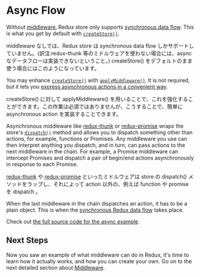 # Async Flow

Without [middleware](Middleware.md), Redux store only supports [synchronous data flow](../basics/DataFlow.md). This is what you get by default with [`createStore()`](../api/createStore.md).

middleware なしでは、Redux store は synchronous data flow しかサポートしていません。\(訳注:redux-thunk 等のミドルウェアを使わない場合には、async なデータフローは実装できないということ。\) createStore\(\) をデフォルトのまま使う場合にはこのようになっています。

You may enhance [`createStore()`](../api/createStore.md) with [`applyMiddleware()`](../api/applyMiddleware.md). It is not required, but it lets you [express asynchronous actions in a convenient way](AsyncActions.md).

createStore\(\) に対して applyMiddleware\(\) を用いることで、これを強化することができます。この作業は必須ではありませんが、こうすることで、簡単に asynchronous action を実装することできます。

Asynchronous middleware like [redux-thunk](https://github.com/gaearon/redux-thunk) or [redux-promise](https://github.com/acdlite/redux-promise) wraps the store's [`dispatch()`](../api/Store.md#dispatch) method and allows you to dispatch something other than actions, for example, functions or Promises. Any middleware you use can then interpret anything you dispatch, and in turn, can pass actions to the next middleware in the chain. For example, a Promise middleware can intercept Promises and dispatch a pair of begin/end actions asynchronously in response to each Promise.

[redux-thunk](https://github.com/gaearon/redux-thunk) や [redux-promise](https://github.com/acdlite/redux-promise) といったミドルウェアは store の dispatch\(\) メソッドをラップし、それによって action 以外の、例えば function や promise を dispatch 。

When the last middleware in the chain dispatches an action, it has to be a plain object. This is when the [synchronous Redux data flow](../basics/DataFlow.md) takes place.

Check out [the full source code for the async example](ExampleRedditAPI.md).

## Next Steps

Now you saw an example of what middleware can do in Redux, it's time to learn how it actually works, and how you can create your own. Go on to the next detailed section about [Middleware](Middleware.md).

